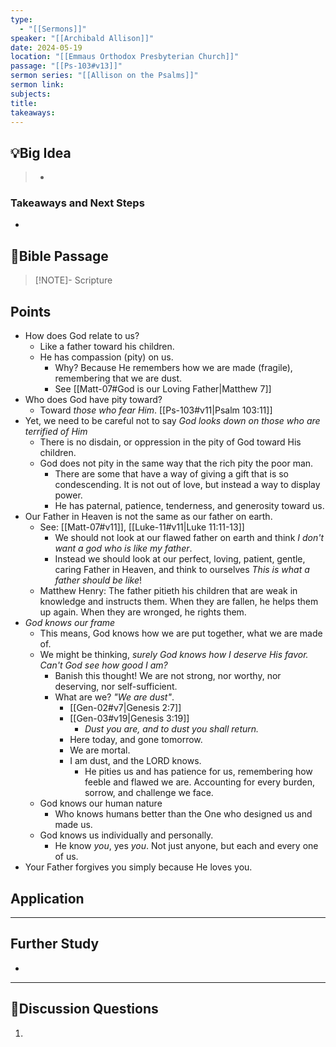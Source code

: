 ```yaml
---
type:
  - "[[Sermons]]"
speaker: "[[Archibald Allison]]"
date: 2024-05-19
location: "[[Emmaus Orthodox Presbyterian Church]]"
passage: "[[Ps-103#v13]]"
sermon series: "[[Allison on the Psalms]]"
sermon link: 
subjects: 
title: 
takeaways:
---
```



## 💡Big Idea
>- 

### Takeaways and Next Steps
- 


## 📖Bible Passage
>[!NOTE]- Scripture
>

## Points

- How does God relate to us? 
	- Like a father toward his children. 
	- He has compassion (pity) on us. 
		- Why? Because He remembers how we are made (fragile), remembering that we are dust. 
		- See [[Matt-07#God is our Loving Father|Matthew 7]] 
- Who does God have pity toward? 
	- Toward *those who fear Him*. [[Ps-103#v11|Psalm 103:11]] 
- Yet, we need to be careful not to say *God looks down on those who are terrified of Him*
	- There is no disdain, or oppression in the pity of God toward His children. 
	- God does not pity in the same way that the rich pity the poor man. 
		- There are some that have a way of giving a gift that is so condescending. It is not out of love, but instead a way to display power. 
		- He has paternal, patience, tenderness, and generosity toward us. 
- Our Father in Heaven is not the same as our father on earth. 
	- See: [[Matt-07#v11]], [[Luke-11#v11|Luke 11:11-13]] 
		- We should not look at our flawed father on earth and think *I don't want a god who is like my father*. 
		- Instead we should look at our perfect, loving, patient, gentle, caring Father in Heaven, and think to ourselves *This is what a father should be like*!
	- Matthew Henry: The father pitieth his children that are weak in knowledge and instructs them. When they are fallen, he helps them up again. When they are wronged, he rights them. 
- *God knows our frame*
	- This means, God knows how we are put together, what we are made of. 
	- We might be thinking, *surely God knows how I deserve His favor. Can't God see how good I am?*
		- Banish this thought! We are not strong, nor worthy, nor deserving, nor self-sufficient. 
		- What are we? *"We are dust"*. 
			- [[Gen-02#v7|Genesis 2:7]]
			- [[Gen-03#v19|Genesis 3:19]]
				- *Dust you are, and to dust you shall return.* 
			- Here today, and gone tomorrow. 
			- We are mortal. 
			- I am dust, and the LORD knows. 
				- He pities us and has patience for us, remembering how feeble and flawed we are. Accounting for every burden, sorrow, and challenge we face. 
	- God knows our human nature
		- Who knows humans better than the One who designed us and made us. 
	- God knows us individually and personally. 
		- He know *you*, yes *you*. Not just anyone, but each and every one of us. 
- Your Father forgives you simply because He loves you. 

## Application

---
## Further Study
- 

---
## 💬Discussion Questions

1. 